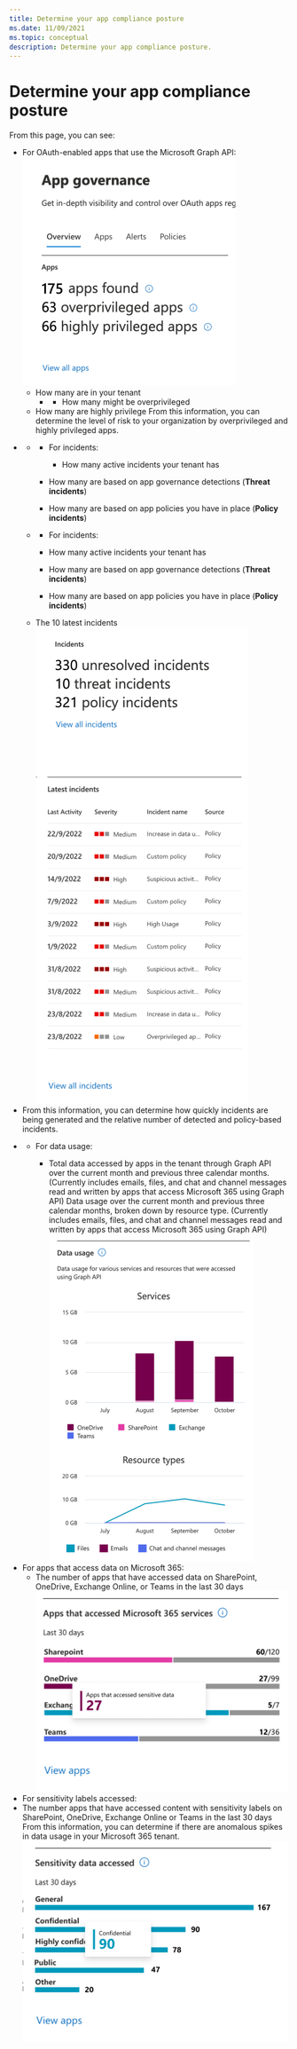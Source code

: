 ```yaml
---
title: Determine your app compliance posture
ms.date: 11/09/2021
ms.topic: conceptual
description: Determine your app compliance posture.
---
```


# Determine your app compliance posture

From this page, you can see:
- For OAuth-enabled apps that use the Microsoft Graph API:
   ![](media/app-governance-visibility-insights-compliance-posture/image11.png)
   - How many are in your tenant
      -   - How many might be overprivileged
   - How many are highly privilege
From this information, you can determine the level of risk to your organization by overprivileged and highly privileged apps.
- - - For incidents:

        - How many active incidents your tenant has
     - How many are based on app governance detections (**Threat incidents**)
     - How many are based on app policies you have in place (**Policy incidents**)
   - - For incidents:

     - How many active incidents your tenant has
     - How many are based on app governance detections (**Threat incidents**)
     - How many are based on app policies you have in place (**Policy incidents**)
   - The 10 latest incidents
![You can determine how quickly incidents are being generated and the relative number of detected and policy-based incidents.](media/app-governance-visibility-insights-compliance-posture/incidents-summary.png)
![](media/app-governance-visibility-insights-compliance-posture/image13.png)
- From this information, you can determine how quickly incidents are being generated and the relative number of detected and policy-based incidents.
- - For data usage:

     - Total data accessed by apps in the tenant through Graph API over the current month and previous three calendar months. (Currently includes emails, files, and chat and channel messages read and written by apps that access Microsoft 365 using Graph API)
Data usage over the current month and previous three calendar months, broken down by resource type. (Currently includes emails, files, and chat and channel messages read and written by apps that access Microsoft 365 using Graph API)
![](media/app-governance-visibility-insights-compliance-posture/image14.png)
- For apps that access data on Microsoft 365: 
   - The number of apps that have accessed data on SharePoint, OneDrive, Exchange Online, or Teams in the last 30 days 
![](media/app-governance-visibility-insights-compliance-posture/image15.png)
- For sensitivity labels accessed:
- The number apps that have accessed content with sensitivity labels on SharePoint, OneDrive, Exchange Online or Teams in the last 30 days
   From this information, you can determine if there are anomalous spikes in data usage in your Microsoft 365 tenant.
   ![You can determine if there are anomalous spikes in data usage in your Microsoft 365 tenant.](media/app-governance-visibility-insights-compliance-posture/sensitive-data-accessed-chart.png)
